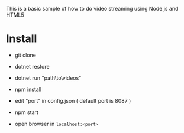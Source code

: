 This is a basic sample of how to do video streaming using Node.js and HTML5

# Install

- git clone

- dotnet restore
- dotnet run "path\to\videos"
- npm install

- edit "port" in config.json ( default port is 8087 )

- npm start
- open browser in `localhost:<port>`